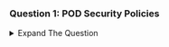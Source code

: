  ### Question 1: POD Security Policies
 
 <details><summary>Expand The Question </summary>
<p>

 
 Create a POD named kplabs-security with the following configuration:
 
   a. The primary process should run with the userid of 1000
   
   b. The primary group id should be 2000
   
</details>
